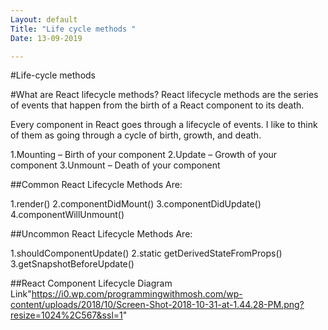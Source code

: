 ```yaml
---
Layout: default
Title: "Life cycle methods "
Date: 13-09-2019

---
```


#Life-cycle methods

#What are React lifecycle methods?
React lifecycle methods are the series of events that happen from the birth of a React component to its death.

Every component in React goes through a lifecycle of events. I like to think of them as going through a cycle of birth, growth, and death.

1.Mounting – Birth of your component
2.Update – Growth of your component
3.Unmount – Death of your component

##Common React Lifecycle Methods Are:

1.render()
2.componentDidMount()
3.componentDidUpdate()
4.componentWillUnmount()

##Uncommon React Lifecycle Methods Are:

1.shouldComponentUpdate()
2.static getDerivedStateFromProps()
3.getSnapshotBeforeUpdate()

##React Component Lifecycle Diagram
Link"https://i0.wp.com/programmingwithmosh.com/wp-content/uploads/2018/10/Screen-Shot-2018-10-31-at-1.44.28-PM.png?resize=1024%2C567&ssl=1"
